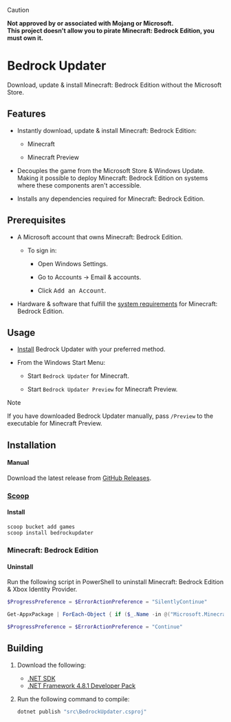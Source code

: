> [!CAUTION]
> **Not approved by or associated with Mojang or Microsoft.**<br>
> **This project doesn't allow you to pirate Minecraft: Bedrock Edition, you must own it.**

# Bedrock Updater
Download, update & install Minecraft: Bedrock Edition without the Microsoft Store.

## Features
- Instantly download, update & install Minecraft: Bedrock Edition:
    - Minecraft
        
    - Minecraft Preview

- Decouples the game from the Microsoft Store & Windows Update.<br>Making it possible to deploy Minecraft: Bedrock Edition on systems where these components aren't accessible.

- Installs any dependencies required for Minecraft: Bedrock Edition.

## Prerequisites
- A Microsoft account that owns Minecraft: Bedrock Edition.
    - To sign in:

        - Open Windows Settings.

        - Go to Accounts → Email & accounts.

        - Click <kbd>Add an Account</kbd>.

- Hardware & software that fulfill the [system requirements](https://www.minecraft.net/en-us/store/minecraft-java-bedrock-edition-pc#accordionv1-0afde1e050-item-203d6a0d57) for Minecraft: Bedrock Edition.

## Usage
- [Install](#installation) Bedrock Updater with your preferred method.

- From the Windows Start Menu:
    - Start `Bedrock Updater` for Minecraft.

    - Start `Bedrock Updater Preview` for Minecraft Preview.

> [!NOTE]
> If you have downloaded Bedrock Updater manually, pass `/Preview` to the executable for Minecraft Preview.

## Installation
#### Manual
Download the latest release from [GitHub Releases](https://github.com/Aetopia/BedrockUpdater/releases/latest).

### [Scoop](https://scoop.sh/)
#### Install
```
scoop bucket add games
scoop install bedrockupdater
```

### Minecraft: Bedrock Edition
#### Uninstall

Run the following script in PowerShell to uninstall Minecraft: Bedrock Edition & Xbox Identity Provider.
```powershell
$ProgressPreference = $ErrorActionPreference = "SilentlyContinue"

Get-AppxPackage | ForEach-Object { if ($_.Name -in @("Microsoft.MinecraftUWP", "Microsoft.MinecraftWindowsBeta", "Microsoft.XboxIdentityProvider")) { Remove-AppxPackage $_ } }

$ProgressPreference = $ErrorActionPreference = "Continue"
```

## Building
1. Download the following:
    - [.NET SDK](https://dotnet.microsoft.com/en-us/download)
    - [.NET Framework 4.8.1 Developer Pack](https://dotnet.microsoft.com/en-us/download/dotnet-framework/thank-you/net481-developer-pack-offline-installer)

2. Run the following command to compile:

    ```cmd
    dotnet publish "src\BedrockUpdater.csproj"
    ```
